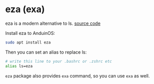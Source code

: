 # eza (exa)

eza is a modern alternative to ls. [source code](https://github.com/eza-community/eza)

<!-- If you are still using exa, replace to eza bacause exa is nologger supported. -->

Install eza to AnduinOS:

```bash
sudo apt install eza
```

Then you can set an alias to replace ls:

```bash
# write this line to your .bashrc or .zshrc etc
alias ls=eza
```

`eza` package also provides `exa` command, so you can use `exa` as well.
